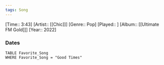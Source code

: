 ```yaml
---
tags: Song  
---
```

[Time:: 3:43]
[Artist:: [[Chic]]]
[Genre:: Pop]
[Played:: ]
[Album:: [[Ultimate FM Gold]]]
[Year:: 2022]
### Dates
````dataview
TABLE Favorite_Song
WHERE Favorite_Song = "Good Times"
````